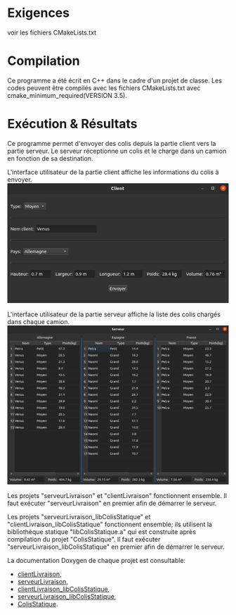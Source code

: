 # Exigences
voir les fichiers CMakeLists.txt

# Compilation
Ce programme a été écrit en C++ dans le cadre d'un projet de classe.
Les codes peuvent être compilés avec les fichiers CMakeLists.txt avec cmake_minimum_required(VERSION 3.5).

# Exécution & Résultats
Ce programme permet d'envoyer des colis depuis la partie client vers la partie serveur.
Le serveur réceptionne un colis et le charge dans un camion en fonction de sa destination.

L'interface utilisateur de la partie client affiche les informations du colis à envoyer.
![exemple UI client](./UI_client.png)

L'interface utilisateur de la partie serveur affiche la liste des colis chargés dans chaque camion.
![exemple UI serveur](./UI_serveur.png)

Les projets "serveurLivraison" et "clientLivraison" fonctionnent ensemble. Il faut exécuter "serveurLivraison" en premier afin de démarrer le serveur.

Les projets "serveurLivraison_libColisStatique" et "clientLivraison_libColisStatique" fonctionnent ensemble; ils utilisent la bibliothèque statique "libColisStatique.a" qui est construite après compilation du projet "ColisStatique". Il faut exécuter "serveurLivraison_libColisStatique" en premier afin de démarrer le serveur.

La documentation Doxygen de chaque projet est consultable:
- [clientLivraison](./clientLivraison/html/index.html),
- [serveurLivraison](./serveurLivraison/html/index.html),
- [clientLivraison_libColisStatique](./clientLivraison_libColisStatique/html/index.html),
- [serveurLivraison_libColisStatique](./serveurLivraison_libColisStatique/html/index.html),
- [ColisStatique](./ColisStatique/html/index.html).
